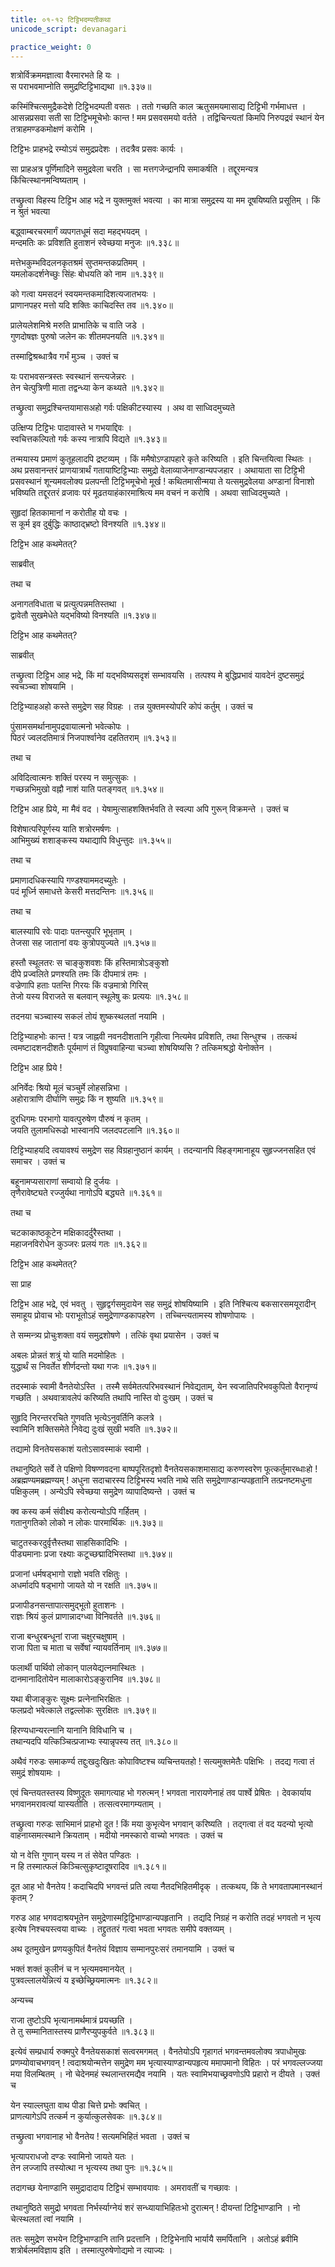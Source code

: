 ```yaml
---
title: ०१-१२ टिट्टिभदम्पतीकथा
unicode_script: devanagari

practice_weight: 0
---
```


शत्रोर्विक्रममज्ञात्वा वैरमारभते हि यः ।  
स पराभवमाप्नोति समुद्रष्टिट्टिभाद्यथा ॥१.३३७॥

कस्मिंश्चित्समुद्रैकदेशे टिट्टिभदम्पती वसतः । ततो गच्छति काल ऋतुसमयमासाद्य टिट्टिभी गर्भमाधत्त । आसन्नप्रसवा सती सा टिट्टिभमूचेभोः कान्त ! मम प्रसवसमयो वर्तते । तद्विचिन्त्यतां किमपि निरुपद्रवं स्थानं येन तत्राहमण्डकमोक्षणं करोमि ।  

टिट्टिभः प्राहभद्रे रम्योऽयं समुद्रप्रदेशः । तदत्रैव प्रसवः कार्यः ।  

सा प्राहअत्र पूर्णिमादिने समुद्रवेला चरति । सा मत्तगजेन्द्रानपि समाकर्षति । तद्दूरमन्यत्र किंचित्स्थानमन्विष्यताम् ।  

तच्छ्रुत्वा विहस्य टिट्टिभ आह भद्रे न युक्तमुक्तं भवत्या । का मात्रा समुद्रस्य या मम दूषयिष्यति प्रसूतिम् । किं न श्रुतं भवत्या

बद्ध्वाम्बरचरमार्गं व्यपगतधूमं सदा महद्भयदम् ।  
मन्दमतिः कः प्रविशति हुताशनं स्वेच्छया मनुजः ॥१.३३८॥  

मत्तेभकुम्भविदलनकृतश्रमं सुप्तमन्तकप्रतिमम् ।  
यमलोकदर्शनेच्छुः सिंहः बोधयति को नाम ॥१.३३९॥  

को गत्वा यमसदनं स्वयमन्तकमादिशत्यजातभयः ।  
प्राणानपहर मत्तो यदि शक्तिः काचिदस्ति तव ॥१.३४०॥  

प्रालेयलेशमिश्रे मरुति प्राभातिके च वाति जडे ।  
गुणदोषज्ञः पुरुषो जलेन कः शीतमपनयति ॥१.३४१॥  

तस्माद्विश्रब्धात्रैव गर्भं मुञ्च । उक्तं च

यः पराभवसन्त्रस्तः स्वस्थानं सन्त्यजेन्नरः ।  
तेन चेत्पुत्रिणी माता तद्वन्ध्या केन कथ्यते ॥१.३४२॥

तच्छ्रुत्वा समुद्रश्चिन्तयामासअहो गर्वः पक्षिकीटस्यास्य । अथ वा साध्विदमुच्यते

उत्क्षिप्य टिट्टिभः पादावास्ते भ गभयाद्दिवः ।  
स्वचित्तकल्पितो गर्वः कस्य नात्रापि विद्यते ॥१.३४३॥

तन्मयास्य प्रमाणं कुतूहलादपि द्रष्टव्यम् । किं ममैषोऽण्डापहारे कृते करिष्यति । इति चिन्तयित्वा स्थितः । अथ प्रसवानन्तरं प्राणयात्रार्थं गतायाष्टिट्टिभ्याः समुद्रो वेलाव्याजेनाण्डान्यपजहार । अथायाता सा टिट्टिभी प्रसवस्थानं शून्यमवलोक्य प्रलपन्ती टिट्टिभमूचेभो मूर्ख ! कथितमासीन्मया ते यत्समुद्रवेलया अण्डानां विनाशो भविष्यति तद्दूरतरं व्रजावः परं मूढतयाहंकारमाश्रित्य मम वचनं न करोषि । अथवा साध्विदमुच्यते ।  

सुहृदां हितकामानां न करोतीह यो वचः ।  
स कूर्म इव दुर्बुद्धिः काष्ठाद्भ्रष्टो विनश्यति ॥१.३४४॥

टिट्टिभ आह कथमेतत्?

साब्रवीत्

 <div class="js_include" url="01-13_kambugrIvaH_kUrmaH.md"  newLevelForH1="3" includeTitle="true"> </div>

 तथा च

अनागतविधाता च प्रत्युत्पन्नमतिस्तथा ।  
द्वावेतौ सुखमेधेते यद्भविष्यो विनश्यति ॥१.३४७॥

टिट्टिभ आह कथमेतत्?

साब्रवीत्

 <div class="js_include" url="01-14_matsyatrayakathA.md"  newLevelForH1="3" includeTitle="true"> </div>

 तच्छ्रुत्वा टिट्टिभ आह भद्रे, किं मां यद्भविष्यसदृशं सम्भावयसि । तत्पश्य मे बुद्धिप्रभावं यावदेनं दुष्टसमुद्रं स्वचञ्च्वा शोषयामि ।  

 टिट्टिभ्याहअहो कस्ते समुद्रेण सह विग्रहः । तन्न युक्तमस्योपरि कोपं कर्तुम् । उक्तं च

 पुंसामसमर्थानामुपद्रवायात्मनो भवेत्कोपः ।  
 पिठरं ज्वलदतिमात्रं निजपार्श्वानेव दहतितराम् ॥१.३५३॥

 तथा च

 अविदित्वात्मनः शक्तिं परस्य न समुत्सुकः ।  
 गच्छन्नभिमुखो वह्नौ नाशं याति पतङ्गवत् ॥१.३५४॥

 टिट्टिभ आह प्रिये, मा मैवं वद । येषामुत्साहशक्तिर्भवति ते स्वल्पा अपि गुरून् विक्रमन्ते । उक्तं च

 विशेषात्परिपूर्णस्य याति शत्रोरमर्षणः ।  
 आभिमुख्यं शशाङ्कस्य यथाद्यापि विधुन्तुदः ॥१.३५५॥

 तथा च  

 प्रमाणादधिकस्यापि गण्डश्याममदच्युतेः ।   
 पदं मूर्ध्नि समाधत्ते केसरी मत्तदन्तिनः ॥१.३५६॥

 तथा च  

 बालस्यापि रवेः पादाः पतन्त्युपरि भूभृताम् ।  
 तेजसा सह जातानां वयः कुत्रोपयुज्यते ॥१.३५७॥

 हस्तौ स्थूलतरः स चाङ्कुशवशः किं हस्तिमात्रोऽङ्कुशो  
 दीपे प्रज्वलिते प्रणश्यति तमः किं दीपमात्रं तमः ।  
 वज्रेणापि हताः पतन्ति गिरयः किं वज्रमात्रो गिरिस्  
 तेजो यस्य विराजते स बलवान् स्थूलेषु कः प्रत्ययः ॥१.३५८॥

 तदनया चञ्च्वास्य सकलं तोयं शुष्कस्थलतां नयामि ।  

 टिट्टिभ्याहभोः कान्त ! यत्र जाह्नवी नवनदीशतानि गृहीत्वा नित्यमेव प्रविशति, तथा सिन्धुश्च । तत्कथं त्वमष्टादशनदीशतैः पूर्यमाणं तं विप्रुषवाहिन्या चञ्च्वा शोषयिष्यसि ? तत्किमश्रद्धो येनोक्तेन ।  

 टिट्टिभ आह प्रिये !

 अनिर्वेदः श्रियो मूलं चञ्चुर्मे लोहसन्निभा ।  
 अहोरात्राणि दीर्घाणि समुद्रः किं न शुष्यति ॥१.३५९॥  

 दुरधिगमः परभागो यावत्पुरुषेण पौरुषं न कृतम् ।  
 जयति तुलामधिरूढो भास्वानपि जलदपटलानि ॥१.३६०॥

 टिट्टिभ्याहयदि त्वयावश्यं समुद्रेण सह विग्रहानुष्ठानं कार्यम् । तदन्यानपि विहङ्गमानाहूय सुहृज्जनसहित एवं समाचर । उक्तं च

 बहूनामप्यसाराणां सम्वायो हि दुर्जयः ।  
 तृणैरावेष्ट्यते रज्जुर्यथा नागोऽपि बद्ध्यते ॥१.३६१॥

 तथा च

 चटकाकाष्ठकूटेन मक्षिकादर्दुरैस्तथा ।  
 महाजनविरोधेन कुञ्जरः प्रलयं गतः ॥१.३६२॥

 टिट्टिभ आह कथमेतत्?

 सा प्राह

<div class="js_include" url="01-15_kunjarachaTakadampatIkathA.md"  newLevelForH1="3" includeTitle="true"> </div>

टिट्टिभ आह भद्रे, एवं भवतु । सुहृद्वर्गसमुदायेन सह समुद्रं शोषयिष्यामि । इति निश्चित्य बकसारसमयूरादीन् समाहूय प्रोवाच भोः पराभूतोऽहं समुद्रेणाण्डकापहरेण । तच्चिन्त्यतामस्य शोषणोपायः ।  

ते सम्मन्त्र्य प्रोचुःशक्ता वयं समुद्रशोषणे । तत्किं वृथा प्रयासेन । उक्तं च

अबलः प्रोन्नतं शत्रुं यो याति मदमोहितः ।  
युद्धार्थं स निवर्तेत शीर्णदन्तो यथा गजः ॥१.३७१॥

तदस्माकं स्वामी वैनतेयोऽस्ति । तस्मै सर्वमेतत्परिभवस्थानं निवेद्यताम्, येन स्वजातिपरिभवकुपितो वैरानृण्यं गच्छति । अथवात्रावलेपं करिष्यति तथापि नास्ति वो दुःखम् । उक्तं च

सुहृदि निरन्तररचिते गुणवति भृत्येऽनुवर्तिनि कलत्रे ।  
स्वामिनि शक्तिसमेते निवेद्य दुःखं सुखी भवति ॥१.३७२॥

तद्यामो विनतेयसकाशं यतोऽसावस्माकं स्वामी ।  

तथानुष्ठिते सर्वे ते पक्षिणो विषण्णवदना बाष्पपूरितदृशो वैनतेयसकाशमासाद्य करुणस्वरेण फूत्कर्तुमारब्धाःहो ! अब्रह्मण्यमब्रह्मण्यम् ! अधुना सदाचारस्य टिट्टिभस्य भवति नाथे सति समुद्रेणाण्डान्यपहृतानि तत्प्रनष्टमधुना पक्षिकुलम् । अन्येऽपि स्वेच्छया समुद्रेण व्यापादिष्यन्ते । उक्तं च

क्व कस्य कर्म संवीक्ष्य करोत्यन्योऽपि गर्हितम् ।  
गतानुगतिको लोको न लोकः पारमार्थिकः ॥१.३७३॥  

चाटुतस्करदुर्वृत्तैस्तथा साहसिकादिभिः ।  
पीड्यमानाः प्रजा रक्ष्याः कटूच्छद्मादिभिस्तथा ॥१.३७४॥  

प्रजानां धर्मषड्भागो राज्ञो भवति रक्षितुः ।  
अधर्मादपि षड्भागो जायते यो न रक्षति ॥१.३७५॥  

प्रजापीडनसन्तापात्समुद्भूतो हुताशनः ।  
राज्ञः श्रियं कुलं प्राणान्नादग्ध्वा विनिवर्तते ॥१.३७६॥  

राजा बन्धुरबन्धूनां राजा चक्षुरचक्षुषाम् ।  
राजा पिता च माता च सर्वेषां न्यायवर्तिनाम् ॥१.३७७॥  

फलार्थी पार्थिवो लोकान् पालयेद्यत्नमास्थितः ।  
दानमानादितोयेन मालाकारोऽङ्कुरानिव ॥१.३७८॥  

यथा बीजाङ्कुरः सूक्ष्मः प्रत्नेनाभिरक्षितः ।  
फलप्रदो भवेत्काले तद्वल्लोकः सुरक्षितः ॥१.३७९॥  

हिरण्यधान्यरत्नानि यानानि विविधानि च ।  
तथान्यदपि यत्किञ्चित्प्रजाभ्यः स्यान्नृपस्य तत् ॥१.३८०॥

अथैवं गरुडः समाकर्ण्य तद्दुःखदुःखितः कोपाविष्टश्च व्यचिन्तयतहो ! सत्यमुक्तमेतैः पक्षिभिः । तदद्य गत्वा तं समुद्रं शोषयामः ।  

एवं चिन्तयतस्तस्य विष्णुदूतः समागत्याह भो गरुत्मन् ! भगवता नारायणेनाहं तव पार्श्वे प्रेषितः । देवकार्याय भगवानमरावत्यां यास्यतीति । तत्सत्वरमागम्यताम् ।  

तच्छ्रुत्वा गरुडः साभिमानं प्राहभो दूत ! किं मया कुभृत्येन भगवान् करिष्यति । तद्गत्वा तं वद यदन्यो भृत्यो वाहनाय्समत्स्थाने क्रियताम् । मदीयो नमस्कारो वाच्यो भगवतः । उक्तं च

यो न वेत्ति गुणान् यस्य न तं सेवेत पण्डितः ।  
न हि तस्मात्फलं किञ्चित्सुकृष्टादूषरादिव ॥१.३८१॥

दूत आह भो वैनतेय ! कदाचिदपि भगवन्तं प्रति त्वया नैतदभिहितमीदृक् । तत्कथय, किं ते भगवतापमानस्थानं कृतम् ?

गरुड आह भगवदाश्रयभूतेन समुद्रेणास्मट्टिट्टिभाण्डान्यपहृतानि । तद्यदि निग्रहं न करोति तदहं भगवतो न भृत्य इत्येष निश्चयस्त्वया वाच्यः । तद्द्रुततरं गत्वा भवता भगवतः समीपे वक्तव्यम् ।  

अथ दूतमुखेन प्रणयकुपितं वैनतेयं विज्ञाय सम्मानपुरःसरं तमानयामि । उक्तं च

भक्तं शक्तं कुलीनं च न भृत्यमवमानयेत् ।  
पुत्रवल्लालयेन्नित्यं य इच्छेच्छ्रियमात्मनः ॥१.३८२॥

अन्यच्च  

राजा तुष्टोऽपि भृत्यानामर्थमात्रं प्रयच्छति ।  
ते तु सम्मानितास्तस्य प्राणैरप्युपकुर्वते ॥१.३८३॥

इत्येवं सम्प्रधार्य रुक्मपुरे वैनतेयसकाशं सत्वरमगमत् । वैनतेयोऽपि गृहागतं भगवन्तमवलोक्य त्रपाधोमुखः प्रणम्योवाचभगवन् ! त्वदाश्रयोन्मत्तेन समुद्रेण मम भृत्यास्याण्डान्यपहृत्य ममापमानो विहितः । परं भगवल्लज्जया मया विलम्बितम् । नो चेदेनमहं स्थलान्तरमद्यैव नयामि । यतः स्वामिभयाच्छ्रवणोऽपि प्रहारो न दीयते । उक्तं च

येन स्याल्लघुता वाथ पीडा चित्ते प्रभोः क्वचित् ।  
प्राणत्यागेऽपि तत्कर्म न कुर्यात्कुलसेवकः ॥१.३८४॥

तच्छ्रुत्वा भगवानाह भो वैनतेय ! सत्यमभिहितं भवता । उक्तं च

भृत्यापराधजो दण्डः स्वामिनो जायते यतः ।  
तेन लज्जापि तस्योत्था न भृत्यस्य तथा पुनः ॥१.३८५॥

तदागच्छ येनाण्डानि समुद्रादादाय टिट्टिभं सम्भावयावः । अमरावतीं च गच्छावः ।  

तथानुष्ठिते समुद्रो भगवता निर्भर्स्याग्नेयं शरं सन्ध्यायाभिहितःभो दुरात्मन् ! दीयन्तां टिट्टिभाण्डानि । नो चेत्स्थलतां त्वां नयामि ।  

ततः समुद्रेण सभयेन टिट्टिभाण्डानि तानि प्रदत्तानि । टिट्टिभेनापि भार्यायै समर्पितानि । अतोऽहं ब्रवीमि शत्रोर्बलमविज्ञाय इति । तस्मात्पुरुषेणोद्यमो न त्याज्यः ।  
